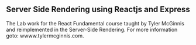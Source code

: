 <h2>Server Side Rendering using Reactjs and Express</h2>

The Lab work for the React Fundamental course taught by Tyler McGinnis and reimplemented in the Server-Side Rendering.
For more information goto: wwww.tylermcginnis.com.
